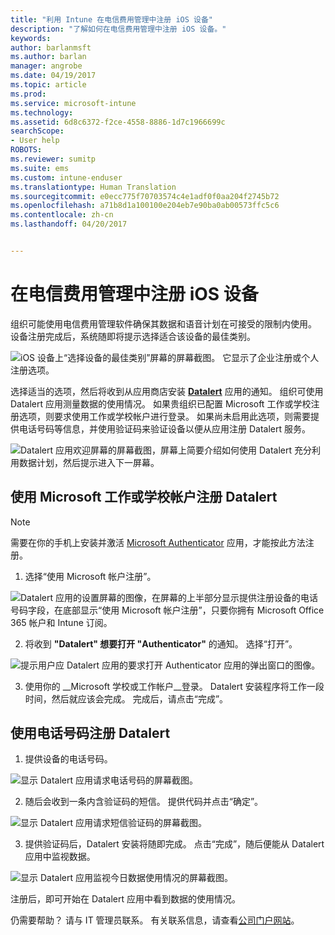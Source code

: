 ```yaml
---
title: "利用 Intune 在电信费用管理中注册 iOS 设备"
description: "了解如何在电信费用管理中注册 iOS 设备。"
keywords: 
author: barlanmsft
ms.author: barlan
manager: angrobe
ms.date: 04/19/2017
ms.topic: article
ms.prod: 
ms.service: microsoft-intune
ms.technology: 
ms.assetid: 6d8c6372-f2ce-4558-8886-1d7c1966699c
searchScope:
- User help
ROBOTS: 
ms.reviewer: sumitp
ms.suite: ems
ms.custom: intune-enduser
ms.translationtype: Human Translation
ms.sourcegitcommit: e0ecc775f70703574c4e1adf0f0aa204f2745b72
ms.openlocfilehash: a71b8d1a100100e204eb7e90ba0ab00573ffc5c6
ms.contentlocale: zh-cn
ms.lasthandoff: 04/20/2017


---
```


# <a name="enroll-your-ios-device-in-telecom-expense-management"></a>在电信费用管理中注册 iOS 设备

组织可能使用电信费用管理软件确保其数据和语音计划在可接受的限制内使用。 设备注册完成后，系统随即将提示选择适合该设备的最佳类别。

  ![iOS 设备上“选择设备的最佳类别”屏幕的屏幕截图。 它显示了企业注册或个人注册选项。](./media/ios-enroll-10-tem-select-best-category.png)

选择适当的选项，然后将收到从应用商店安装 [__Datalert__](https://itunes.apple.com/app/datalert/id771029268?mt=8) 应用的通知。 组织可使用 Datalert 应用测量数据的使用情况。 如果贵组织已配置 Microsoft 工作或学校注册选项，则要求使用工作或学校帐户进行登录。 如果尚未启用此选项，则需要提供电话号码等信息，并使用验证码来验证设备以便从应用注册 Datalert 服务。

  ![Datalert 应用欢迎屏幕的屏幕截图，屏幕上简要介绍如何使用 Datalert 充分利用数据计划，然后提示进入下一屏幕。](./media/ios-enroll-11-tem-datalert-setup.png)

## <a name="enroll-into-datalert-using-your-microsoft-work-or-school-account"></a>使用 Microsoft 工作或学校帐户注册 Datalert

> [!NOTE]
> 需要在你的手机上安装并激活 [Microsoft Authenticator](https://docs.microsoft.com/azure/multi-factor-authentication/end-user/microsoft-authenticator-app-how-to) 应用，才能按此方法注册。

1. 选择“使用 Microsoft 帐户注册”。

  ![Datalert 应用的设置屏幕的图像，在屏幕的上半部分显示提供注册设备的电话号码字段，在底部显示“使用 Microsoft 帐户注册”，只要你拥有 Microsoft Office 365 帐户和 Intune 订阅。](./media/ios-enroll-11a-tem-datalert-enroll-msft-account.png)

2. 将收到 __"Datalert" 想要打开 "Authenticator"__ 的通知。 选择“打开”。

  ![提示用户应 Datalert 应用的要求打开 Authenticator 应用的弹出窗口的图像。](./media/ios-enroll-11b-tem-datalert-open-authenticator.png)

3. 使用你的 __Microsoft 学校或工作帐户__登录。 Datalert 安装程序将工作一段时间，然后就应该会完成。 完成后，请点击“完成”。

## <a name="enroll-into-datalert-using-your-phone-number"></a>使用电话号码注册 Datalert

1. 提供设备的电话号码。

  ![显示 Datalert 应用请求电话号码的屏幕截图。](./media/ios-enroll-12-tem-datalert-phone-number.png)

2. 随后会收到一条内含验证码的短信。 提供代码并点击“确定”。

  ![显示 Datalert 应用请求短信验证码的屏幕截图。](./media/ios-enroll-13-tem-datalert-sms.png)

3. 提供验证码后，Datalert 安装将随即完成。 点击“完成”，随后便能从 Datalert 应用中监视数据。

  ![显示 Datalert 应用监视今日数据使用情况的屏幕截图。](./media/ios-enroll-14-tem-datalert-monitoring-active.png)

注册后，即可开始在 Datalert 应用中看到数据的使用情况。

仍需要帮助？ 请与 IT 管理员联系。 有关联系信息，请查看[公司门户网站](http://portal.manage.microsoft.com)。

